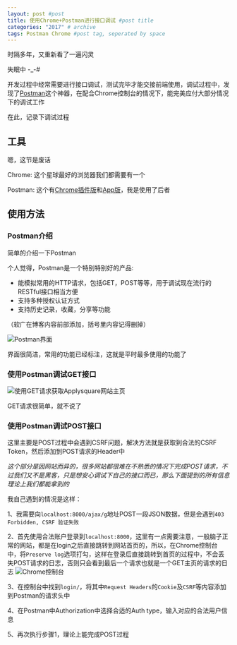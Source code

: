 ```yaml
---
layout: post #post
title: 使用Chrome+Postman进行接口调试 #post title
categories: "2017" # archive
tags: Postman Chrome #post tag, seperated by space
---
```


时隔多年，又重新看了一遍闪灵

失眠中 -_-#

开发过程中经常需要进行接口调试，测试完毕才能交接前端使用，调试过程中，发现了[Postman](https://www.getpostman.com/)这个神器，在配合Chrome控制台的情况下，能完美应付大部分情况下的调试工作

在此，记录下调试过程

## 工具

嗯，这节是废话

Chrome: 这个星球最好的浏览器我们都需要有一个

Postman: 这个有[Chrome插件版](https://chrome.google.com/webstore/detail/postman/fhbjgbiflinjbdggehcddcbncdddomop?hl=zh-CN)和[App版](https://www.getpostman.com/products)，我是使用了后者

## 使用方法

### Postman介绍

简单的介绍一下Postman

个人觉得，Postman是一个特别特别好的产品:
- 能模拟常用的HTTP请求，包括GET，POST等等，用于调试现在流行的RESTful接口相当方便
- 支持多种授权认证方式
- 支持历史记录，收藏，分享等功能

（软广在博客内容前部添加，括号里内容记得删掉）

![Postman界面](http://i32.photobucket.com/albums/d1/kenshinsyrup/Kenshinsyrup/2017-03-01-post01/screenshot_zpsf58vh6me.png)

界面很简洁，常用的功能已经标注，这就是平时最多使用的功能了

### 使用Postman调试GET接口

![使用GET请求获取Applysquare网站主页](http://i32.photobucket.com/albums/d1/kenshinsyrup/Kenshinsyrup/2017-03-01-post01/screenshot%203_zpsewvhje6o.png)

GET请求很简单，就不说了

### 使用Postman调试POST接口

这里主要是POST过程中会遇到CSRF问题，解决方法就是获取到合法的CSRF Token，然后添加到POST请求的Header中

*这个部分是因网站而异的，很多网站都很难在不熟悉的情况下完成POST请求，不过我们又不是黑客，只是想安心调试下自己的接口而已，那么下面提到的所有信息理论上我们都能拿到的*

我自己遇到的情况是这样：

1、我需要向``localhost:8000/ajax/g``地址POST一段JSON数据，但是会遇到``403 Forbidden, CSRF 验证失败``

2、首先使用合法账户登录到``localhost:8000``，这里有一点需要注意，一般脑子正常的网站，都是在login之后直接跳转到网站首页的，所以，在Chrome控制台中，将``Preserve log``选项打勾，这样在登录后直接跳转到首页的过程中，不会丢失POST请求的日志，否则只会看到最后一个请求也就是一个GET主页的请求的日志
![Chrome控制台](http://i32.photobucket.com/albums/d1/kenshinsyrup/Kenshinsyrup/2017-03-01-post01/screenshot%205_zpsgbmetpbn.png)

3、在控制台中找到``login/``，将其中``Request Headers``的``Cookie``及``CSRF``等内容添加到Postman的请求头中

4、在Postman中Authorization中选择合适的Auth type，输入对应的合法用户信息

5、再次执行步骤1，理论上能完成POST过程




















